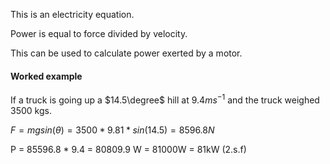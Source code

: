 This is an electricity equation.

Power is equal to force divided by velocity.

This can be used to calculate power exerted by a motor.

#### Worked example

If a truck is going up a $14.5\degree$ hill at $9.4ms^{-1}$ and the truck weighed 3500 kgs.

$F = mg sin(\theta) = 3500 * 9.81 * sin(14.5) = 8596.8 N$

P = 85596.8 * 9.4 = 80809.9 W = 81000W = 81kW (2.s.f)